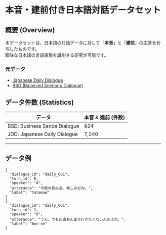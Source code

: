 # 本音・建前付き日本語対話データセット

## 概要 (Overview)
本データセットは、日本語の対話データに対して「**本音**」と「**建前**」の応答を付与したものです。  
曖昧な日本語の言語表現を識別する研究が可能です。


### 元データ
- [Japanese Daily Dialogue](https://github.com/jqk09a/japanese-daily-dialogue)  
- [BSD (Balanced Scenario Dialogue)](https://github.com/tsuruoka-lab/BSD)

## データ件数 (Statistics)

| データ | 本音 & 建前 (件数) |
|------------|--------------|
| BSD: Business Sence Dialogue | 924 |
| JDD: Japanese Daily Dialogue | 7,040 |

---

## データ例
```
{
  "dialogue_id": "daily_001",
  "turn_id": 0,
  "speaker": "A",
  "utterance": "今度の飲み会、楽しみだね。",
  "label": "tatemae"
}
{
  "dialogue_id": "daily_001",
  "turn_id": 1,
  "speaker": "B",
  "utterance": "うん、でも正直あんまり行きたくないんだよね。",
  "label": "hon-ne"
}
```

